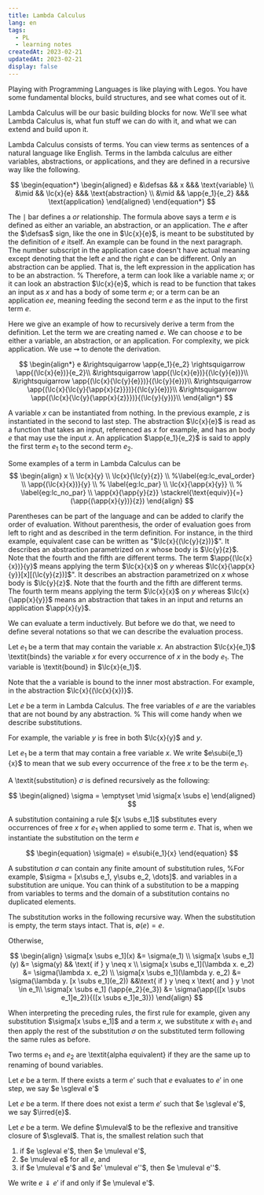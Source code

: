 ```yaml
---
title: Lambda Calculus
lang: en
tags: 
  - PL 
  - learning notes
createdAt: 2023-02-21
updatedAt: 2023-02-21
display: false
---
```


Playing with Programming Languages is like playing with Legos. You have some fundamental blocks, build structures, and see what comes out of it. 

Lambda Calculus will be our basic building blocks for now. We'll see what Lambda Calculus is, what fun stuff we can do with it, and what we can extend and build upon it. 

Lambda Calculus consists of terms. You can view terms as sentences of a natural language like English. Terms in the lambda calculus are either variables, abstractions, or applications, and they are defined in a recursive way like the following. 

$$
\begin{equation*} 
    \begin{aligned}
    e &\defsas && x &&& \text{variable} \\
         &\mid && \lc{x}{e} &&& \text{abstraction} \\
         &\mid && \app{e_1}{e_2} &&& \text{application}
    \end{aligned}
\end{equation*}
$$

The $\mid$ bar defines a $\textit{or}$ relationship. The formula above says a term $e$ is defined as either an variable, an abstraction, or an application. The $e$ after the $\defsas$ sign, like the one in $\lc{x}{e}$, is meant to be substituted by the definition of $e$ itself. An example can be found in the next paragraph. The number subscript in the application case doesn't have actual meaning except denoting that the left $e$ and the right $e$ can be different. Only an abstraction can be applied. That is, the left expression in the application has to be an abstraction.  % Therefore, a term can look like a variable name $x$; or it can look an abstraction $\lc{x}{e}$, which is read to be function that takes an input as $x$ and has a body of some term $e$; or a term can be an application $e e$, meaning feeding the second term $e$ as the input to the first term $e$. 
    
Here we give an example of how to recursively derive a term from the definition. Let the term we are creating named $e$. We can choose $e$ to be either a variable, an abstraction, or an application. For complexity, we pick application. We use $\rightsquigarrow$ to denote the derivation. 

$$
\begin{align*}
e &\rightsquigarrow \app{e_1}{e_2} \rightsquigarrow \app{(\lc{x}{e})}{e_2}\\
    &\rightsquigarrow \app{(\lc{x}{e})}{(\lc{y}{e})}\\
    &\rightsquigarrow \app{(\lc{x}{\lc{y}{e}})}{(\lc{y}{e})}\\
    &\rightsquigarrow \app{(\lc{x}{\lc{y}{\app{x}{z}}})}{(\lc{y}{e})}\\
    &\rightsquigarrow \app{(\lc{x}{\lc{y}{\app{x}{z}}})}{(\lc{y}{y})}\\
\end{align*}
$$
    
A variable $x$ can be instantiated from nothing. In the previous example, $z$ is instantiated in the second to last step. The abstraction $\lc{x}{e}$ is read as a function that takes an input, referenced as $x$ for example, and has an body $e$ that may use the input $x$. An application $\app{e_1}{e_2}$ is said to apply the first term $e_1$ to the second term $e_2$.

Some examples of a term in Lambda Calculus can be 
$$
\begin{align}
    x \\
    \lc{x}{y} \\
    \lc{x}{\lc{y}{z}} \\ %\label{eg:lc_eval_order} \\
    \app{(\lc{x}{x})}{y} \\ % \label{eg:lc_par} \\
    \lc{x}{\app{x}{y}} \\ % \label{eg:lc_no_par} \\
    \app{x}{\app{y}{z}} \stackrel{\text{equiv}}{=} (\app{(\app{x}{y})}{z})
\end{align}
$$

Parentheses can be part of the language and can be added to clarify the order of evaluation. Without parenthesis, the order of evaluation goes from left to right and as described in the term definition. For instance, in the third example, equivalent case can be written as "$\lc{x}{(\lc{y}{z})}$". It describes an abstraction parametrized on $x$ whose body is $\lc{y}{z}$. Note that the fourth and the fifth are different terms. The term $\app{(\lc{x}{x})}{y}$ means applying the term $\lc{x}{x}$ on $y$ whereas $\lc{x}{\app{x}{y}}[x][(\lc{y}{z})]$". It describes an abstraction parametrized on $x$ whose body is $\lc{y}{z}$. Note that the fourth and the fifth are different terms. The fourth term means applying the term $\lc{x}{x}$ on $y$ whereas $\lc{x}{\app{x}{y}}$ means an abstraction that takes in an input and returns an application $\app{x}{y}$. 

We can evaluate a term inductively. But before we do that, we need to define several notations so that we can describe the evaluation process.

<definition-block name="Binding and Bound">

Let $e_1$ be a term that may contain the variable $x$. An abstraction $\lc{x}{e_1}$ \textit{binds} the variable $x$ for every occurrence of $x$ in the body $e_1$. The variable is \textit{bound} in $\lc{x}{e_1}$.

</definition-block>

Note that the a variable is bound to the inner most abstraction. For example, in the abstraction $\lc{x}{(\lc{x}{x})}$.

<definition-block name="Free Variables">

Let $e$ be a term in Lambda Calculus. The free variables of $e$ are the variables that are not bound by any abstraction.   % This will come handy when we describe substitutions. 

</definition-block>
    
For example, the variable $y$ is free in both $\lc{x}{y}$ and $y$.

<definition-block name="Substitution">

Let $e_1$ be a term that may contain a free variable $x$. We write $e\subi{e_1}{x}$ to mean that we sub every occurrence of the free $x$ to be the term $e_1$. 
    
A \textit{substitution} $\sigma$ is defined recursively as the following: 
    
$$
\begin{aligned}
    \sigma = \emptyset \mid \sigma[x \subs e]
\end{aligned}
$$

A substitution containing a rule $[x \subs e_1]$ substitutes every occurrences of free $x$ for $e_1$ when applied to some term $e$. That is, when we instantiate the substitution on the term $e$ 

$$
\begin{equation}
    \sigma(e) = e\subi{e_1}{x}
\end{equation}
$$
    
A substitution $\sigma$ can contain any finite amount of substitution rules, %For example, $\sigma = [x\subs e_1, y\subs e_2, \dots]$. 
and variables in a substitution are unique. You can think of a substitution to be a mapping from variables to terms and the domain of a substitution contains no duplicated elements. 

The substitution works in the following recursive way. When the substitution is empty, the term stays intact. That is, $\emptyset(e) = e$. 

Otherwise, 

$$
\begin{align}
    \sigma[x \subs e_1](x) &= \sigma(e_1) \\
    \sigma[x \subs e_1](y) &= \sigma(y) && \text{ if } y \neq x \\
    \sigma[x \subs e_1](\lambda x. e_2) &= \sigma(\lambda x. e_2) \\
    \sigma[x \subs e_1](\lambda y. e_2) &= \sigma(\lambda y. [x \subs e_1](e_2)) &&\text{ if } y \neq x  \text{ and } y \not \in e_1\\
    \sigma[x \subs e_1] (\app{e_2}{e_3}) &= \sigma(\app{([x \subs e_1]e_2)}{([x \subs e_1]e_3)})
\end{align}
$$

When interpreting the preceding rules, the first rule for example, given any substitution $\sigma[x \subs e_1]$ and a term $x$, we substitute $x$ with $e_1$ and then apply the rest of the substitution $\sigma$ on the substituted term following the same rules as before.

</definition-block>

<definition-block name="Alpha Equivalence">

Two terms $e_1$ and $e_2$ are \textit{alpha equivalent} if they are the same up to renaming of bound variables.

</definition-block>

<definition-block name="Single Step Evaluation">

Let $e$ be a term. If there exists a term $e'$ such that $e$ evaluates to $e'$ in one step, we say $e \sgleval e'$

</definition-block>

<definition-block name="Irreduciable">

Let $e$ be a term. If there does not exist a term $e'$ such that $e \sgleval e'$, we say $\irred{e}$.

</definition-block>

<definition-block name="Multi Step Evaluation">

Let $e$ be a term. We define $\muleval$ to be the reflexive and transitive closure of $\sgleval$. That is, the smallest relation such that 

1. if $e \sgleval e'$, then $e \muleval e'$,
2. $e \muleval e$ for all $e$, and
3. if $e \muleval e'$ and $e' \muleval e''$, then $e \muleval e''$. 

We write $e \Downarrow e'$ if and only if $e \muleval e'$.

</definition-block>

